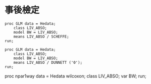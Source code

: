 # 事後檢定

```sas
proc GLM data = Hedata;
	class LIV_ABSO;
	model BW = LIV_ABSO;
	means LIV_ABSO / SCHEFFE;
run;
```

```sas
proc GLM data = Hedata;
	class LIV_ABSO;
	model BW = LIV_ABSO;
	means LIV_ABSO / DUNNETT ('0');
run;
```

proc npar1way data = Hedata wilcoxon;
    class LIV_ABSO;
    var BW;
run;